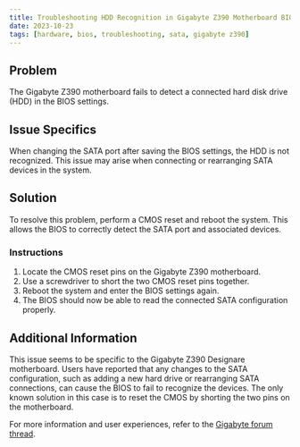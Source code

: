 ```yaml
---
title: Troubleshooting HDD Recognition in Gigabyte Z390 Motherboard BIOS
date: 2023-10-23
tags: [hardware, bios, troubleshooting, sata, gigabyte z390]
---
```


## Problem

The Gigabyte Z390 motherboard fails to detect a connected hard disk drive (HDD) in the BIOS settings.

## Issue Specifics

When changing the SATA port after saving the BIOS settings, the HDD is not recognized. This issue may arise when connecting or rearranging SATA devices in the system.

## Solution

To resolve this problem, perform a CMOS reset and reboot the system. This allows the BIOS to correctly detect the SATA port and associated devices.

### Instructions

1. Locate the CMOS reset pins on the Gigabyte Z390 motherboard.
2. Use a screwdriver to short the two CMOS reset pins together.
3. Reboot the system and enter the BIOS settings again.
4. The BIOS should now be able to read the connected SATA configuration properly.

## Additional Information

This issue seems to be specific to the Gigabyte Z390 Designare motherboard. Users have reported that any changes to the SATA configuration, such as adding a new hard drive or rearranging SATA connections, can cause the BIOS to fail to recognize the devices. The only known solution in this case is to reset the CMOS by shorting the two pins on the motherboard.

For more information and user experiences, refer to the [Gigabyte forum thread](http://forum.gigabyte.us/thread/5594/z390-aorus-sata-ports-working).